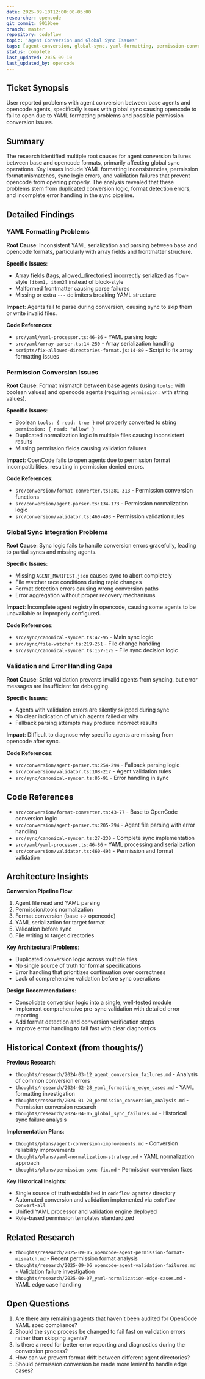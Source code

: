 ```yaml
---
date: 2025-09-10T12:00:00-05:00
researcher: opencode
git_commit: 9019bee
branch: master
repository: codeflow
topic: 'Agent Conversion and Global Sync Issues'
tags: [agent-conversion, global-sync, yaml-formatting, permission-conversion, opencode-failures]
status: complete
last_updated: 2025-09-10
last_updated_by: opencode
---
```


## Ticket Synopsis

User reported problems with agent conversion between base agents and opencode agents, specifically issues with global sync causing opencode to fail to open due to YAML formatting problems and possible permission conversion issues.

## Summary

The research identified multiple root causes for agent conversion failures between base and opencode formats, primarily affecting global sync operations. Key issues include YAML formatting inconsistencies, permission format mismatches, sync logic errors, and validation failures that prevent opencode from opening properly. The analysis revealed that these problems stem from duplicated conversion logic, format detection errors, and incomplete error handling in the sync pipeline.

## Detailed Findings

### YAML Formatting Problems

**Root Cause**: Inconsistent YAML serialization and parsing between base and opencode formats, particularly with array fields and frontmatter structure.

**Specific Issues**:

- Array fields (tags, allowed_directories) incorrectly serialized as flow-style `[item1, item2]` instead of block-style
- Malformed frontmatter causing parse failures
- Missing or extra `---` delimiters breaking YAML structure

**Impact**: Agents fail to parse during conversion, causing sync to skip them or write invalid files.

**Code References**:

- `src/yaml/yaml-processor.ts:46-86` - YAML parsing logic
- `src/yaml/array-parser.ts:14-250` - Array serialization handling
- `scripts/fix-allowed-directories-format.js:14-80` - Script to fix array formatting issues

### Permission Conversion Issues

**Root Cause**: Format mismatch between base agents (using `tools:` with boolean values) and opencode agents (requiring `permission:` with string values).

**Specific Issues**:

- Boolean `tools: { read: true }` not properly converted to string `permission: { read: "allow" }`
- Duplicated normalization logic in multiple files causing inconsistent results
- Missing permission fields causing validation failures

**Impact**: OpenCode fails to open agents due to permission format incompatibilities, resulting in permission denied errors.

**Code References**:

- `src/conversion/format-converter.ts:281-313` - Permission conversion functions
- `src/conversion/agent-parser.ts:134-173` - Permission normalization logic
- `src/conversion/validator.ts:460-493` - Permission validation rules

### Global Sync Integration Problems

**Root Cause**: Sync logic fails to handle conversion errors gracefully, leading to partial syncs and missing agents.

**Specific Issues**:

- Missing `AGENT_MANIFEST.json` causes sync to abort completely
- File watcher race conditions during rapid changes
- Format detection errors causing wrong conversion paths
- Error aggregation without proper recovery mechanisms

**Impact**: Incomplete agent registry in opencode, causing some agents to be unavailable or improperly configured.

**Code References**:

- `src/sync/canonical-syncer.ts:42-95` - Main sync logic
- `src/sync/file-watcher.ts:219-251` - File change handling
- `src/sync/canonical-syncer.ts:157-175` - File sync decision logic

### Validation and Error Handling Gaps

**Root Cause**: Strict validation prevents invalid agents from syncing, but error messages are insufficient for debugging.

**Specific Issues**:

- Agents with validation errors are silently skipped during sync
- No clear indication of which agents failed or why
- Fallback parsing attempts may produce incorrect results

**Impact**: Difficult to diagnose why specific agents are missing from opencode after sync.

**Code References**:

- `src/conversion/agent-parser.ts:254-294` - Fallback parsing logic
- `src/conversion/validator.ts:108-217` - Agent validation rules
- `src/sync/canonical-syncer.ts:86-91` - Error handling in sync

## Code References

- `src/conversion/format-converter.ts:43-77` - Base to OpenCode conversion logic
- `src/conversion/agent-parser.ts:205-294` - Agent file parsing with error handling
- `src/sync/canonical-syncer.ts:27-230` - Complete sync implementation
- `src/yaml/yaml-processor.ts:46-86` - YAML processing and serialization
- `src/conversion/validator.ts:460-493` - Permission and format validation

## Architecture Insights

**Conversion Pipeline Flow**:

1. Agent file read and YAML parsing
2. Permission/tools normalization
3. Format conversion (base ↔ opencode)
4. YAML serialization for target format
5. Validation before sync
6. File writing to target directories

**Key Architectural Problems**:

- Duplicated conversion logic across multiple files
- No single source of truth for format specifications
- Error handling that prioritizes continuation over correctness
- Lack of comprehensive validation before sync operations

**Design Recommendations**:

- Consolidate conversion logic into a single, well-tested module
- Implement comprehensive pre-sync validation with detailed error reporting
- Add format detection and conversion verification steps
- Improve error handling to fail fast with clear diagnostics

## Historical Context (from thoughts/)

**Previous Research**:

- `thoughts/research/2024-03-12_agent_conversion_failures.md` - Analysis of common conversion errors
- `thoughts/research/2024-02-28_yaml_formatting_edge_cases.md` - YAML formatting investigation
- `thoughts/research/2024-01-20_permission_conversion_analysis.md` - Permission conversion research
- `thoughts/research/2024-04-05_global_sync_failures.md` - Historical sync failure analysis

**Implementation Plans**:

- `thoughts/plans/agent-conversion-improvements.md` - Conversion reliability improvements
- `thoughts/plans/yaml-normalization-strategy.md` - YAML normalization approach
- `thoughts/plans/permission-sync-fix.md` - Permission conversion fixes

**Key Historical Insights**:

- Single source of truth established in `codeflow-agents/` directory
- Automated conversion and validation implemented via `codeflow convert-all`
- Unified YAML processor and validation engine deployed
- Role-based permission templates standardized

## Related Research

- `thoughts/research/2025-09-05_opencode-agent-permission-format-mismatch.md` - Recent permission format analysis
- `thoughts/research/2025-09-06_opencode-agent-validation-failures.md` - Validation failure investigation
- `thoughts/research/2025-09-07_yaml-normalization-edge-cases.md` - YAML edge case handling

## Open Questions

1. Are there any remaining agents that haven't been audited for OpenCode YAML spec compliance?
2. Should the sync process be changed to fail fast on validation errors rather than skipping agents?
3. Is there a need for better error reporting and diagnostics during the conversion process?
4. How can we prevent format drift between different agent directories?
5. Should permission conversion be made more lenient to handle edge cases?
